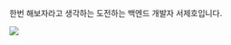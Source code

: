 한번 해보자라고 생각하는 도전하는 백엔드 개발자 서제호입니다.

<a href="https://hits.seeyoufarm.com"><img src="https://hits.seeyoufarm.com/api/count/incr/badge.svg?url=https%3A%2F%2Fgithub.com%2Flemonticsoul&count_bg=%233DBCC8&title_bg=%23555555&icon=&icon_color=%23E7E7E7&title=hits&edge_flat=false"/></a>

<!--
**lemonticsoul/lemonticsoul** is a ✨ _special_ ✨ repository because its `README.md` (this file) appears on your GitHub profile.

Here are some ideas to get you started:

- 🔭 I’m currently working on ...
- 🌱 I’m currently learning ...
- 👯 I’m looking to collaborate on ...
- 🤔 I’m looking for help with ...
- 💬 Ask me about ...
- 📫 How to reach me: ...
- 😄 Pronouns: ...
- ⚡ Fun fact: ...
-->
